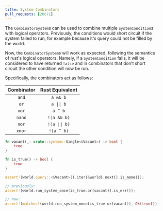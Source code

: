 ```yaml
---
title: System Combinators
pull_requests: [20671]
---
```


The `CombinatorSystem`s can be used to combine multiple `SystemCondition`s with logical operators. Previously, the conditions would short circuit if the system failed to run, for example because it's query could not be filled by the world.

Now, the `CombinatorSystem`s will work as expected, following the semantics of rust's logical operators.
Namely, if a `SystemCondition` fails, it will be considered to have returned `false` and in combinators that don't short circuit the other condition will now be run.

Specifically, the combinators act as follows:

| Combinator | Rust Equivalent |
|:----------:|:---------------:|
| `and`      | `a && b`        |
| `or`       | `a \|\| b`      |
| `xor`      | `a ^ b`         |
| `nand`     | `!(a && b)`     |
| `nor`      | `!(a \|\| b)`   |
| `xnor`     | `!(a ^ b)`      |

```rust
fn vacant(_: crate::system::Single<&Vacant>) -> bool {
    true
}

fn is_true() -> bool {
    true
}

assert!(world.query::<&Vacant>().iter(&world).next().is_none());

// previously:
assert!(world.run_system_once(is_true.or(vacant)).is_err());

// now:
assert!(matches!(world.run_system_once(is_true.or(vacant)), Ok(true)));
```
